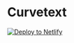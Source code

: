 # Curvetext

<a 
href="https://app.netlify.com/start/deploy?repository=https://github.com/ewuweblab/web-3-boilerplate"><img src="https://www.netlify.com/img/deploy/button.svg" alt="Deploy to Netlify"></a>


